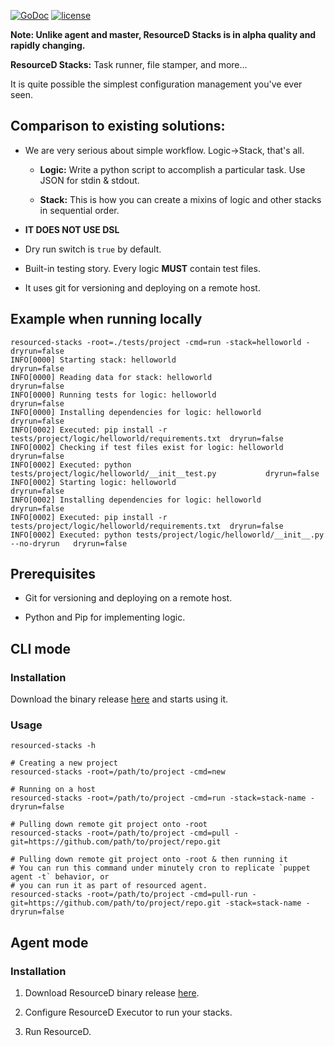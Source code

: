 [![GoDoc](https://godoc.org/github.com/resourced/resourced-stacks?status.svg)](http://godoc.org/github.com/resourced/resourced-stacks)
[![license](http://img.shields.io/badge/license-MIT-red.svg?style=flat)](https://raw.githubusercontent.com/resourced/resourced-stacks/master/LICENSE)

**Note: Unlike agent and master, ResourceD Stacks is in alpha quality and rapidly changing.**

**ResourceD Stacks:** Task runner, file stamper, and more...

It is quite possible the simplest configuration management you've ever seen.


## Comparison to existing solutions:

* We are very serious about simple workflow. Logic->Stack, that's all.

    * **Logic:** Write a python script to accomplish a particular task. Use JSON for stdin & stdout.

    * **Stack:** This is how you can create a mixins of logic and other stacks in sequential order.

* **IT DOES NOT USE DSL**

* Dry run switch is `true` by default.

* Built-in testing story. Every logic **MUST** contain test files.

* It uses git for versioning and deploying on a remote host.


## Example when running locally
```
resourced-stacks -root=./tests/project -cmd=run -stack=helloworld -dryrun=false
INFO[0000] Starting stack: helloworld                                                dryrun=false
INFO[0000] Reading data for stack: helloworld                                        dryrun=false
INFO[0000] Running tests for logic: helloworld                                       dryrun=false
INFO[0000] Installing dependencies for logic: helloworld                             dryrun=false
INFO[0002] Executed: pip install -r tests/project/logic/helloworld/requirements.txt  dryrun=false
INFO[0002] Checking if test files exist for logic: helloworld                        dryrun=false
INFO[0002] Executed: python tests/project/logic/helloworld/__init__test.py           dryrun=false
INFO[0002] Starting logic: helloworld                                                dryrun=false
INFO[0002] Installing dependencies for logic: helloworld                             dryrun=false
INFO[0002] Executed: pip install -r tests/project/logic/helloworld/requirements.txt  dryrun=false
INFO[0002] Executed: python tests/project/logic/helloworld/__init__.py --no-dryrun   dryrun=false
```


## Prerequisites

* Git for versioning and deploying on a remote host.

* Python and Pip for implementing logic.


## CLI mode

### Installation

Download the binary release [here](https://github.com/resourced/resourced-stacks/releases) and starts using it.


### Usage
```
resourced-stacks -h

# Creating a new project
resourced-stacks -root=/path/to/project -cmd=new

# Running on a host
resourced-stacks -root=/path/to/project -cmd=run -stack=stack-name -dryrun=false

# Pulling down remote git project onto -root
resourced-stacks -root=/path/to/project -cmd=pull -git=https://github.com/path/to/project/repo.git

# Pulling down remote git project onto -root & then running it
# You can run this command under minutely cron to replicate `puppet agent -t` behavior, or
# you can run it as part of resourced agent.
resourced-stacks -root=/path/to/project -cmd=pull-run -git=https://github.com/path/to/project/repo.git -stack=stack-name -dryrun=false
```


## Agent mode

### Installation

1. Download ResourceD binary release [here](https://github.com/resourced/resourced/releases).

2. Configure ResourceD Executor to run your stacks.

3. Run ResourceD.

